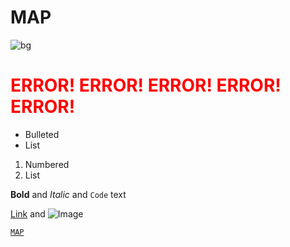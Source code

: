 # MAP    

![bg](back.jpg)
  
# <span style="color:red;">ERROR!  ERROR!  ERROR!  ERROR!  ERROR!</span>  




- Bulleted
- List

1. Numbered
2. List

**Bold** and _Italic_ and `Code` text

[Link](url) and ![Image](src)


[`MAP`](https://takajo-soft37.github.io/wakuwakuland/map.yml)
